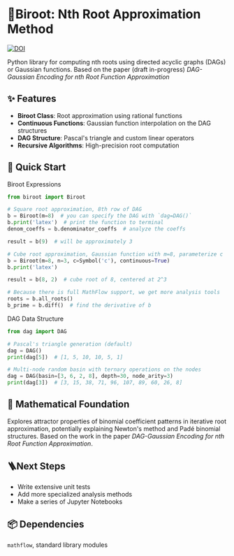 # 🔢Biroot: Nth Root Approximation Method
[![DOI](https://zenodo.org/badge/1022357951.svg)](https://doi.org/10.5281/zenodo.16878055)

Python library for computing nth roots using directed acyclic graphs (DAGs) or Gaussian functions. Based on the paper (draft in-progress) *DAG-Gaussian Encoding for nth Root Function Approximation*

## ✨ Features

- **Biroot Class**: Root approximation using rational functions
- **Continuous Functions**: Gaussian function interpolation on the DAG structures
- **DAG Structure**: Pascal's triangle and custom linear operators 
- **Recursive Algorithms**: High-precision root computation

## 🚀 Quick Start

Biroot Expressions
```python
from biroot import Biroot

# Square root approximation, 8th row of DAG
b = Biroot(m=8)  # you can specify the DAG with `dag=DAG()`
b.print('latex')  # print the function to terminal
denom_coeffs = b.denominator_coeffs  # analyze the coeffs

result = b(9)  # will be approximately 3
```
 
```python
# Cube root approximation, Gaussian function with m=8, parameterize c
b = Biroot(m=8, n=3, c=Symbol('c'), continuous=True)
b.print('latex')

result = b(8, 2)  # cube root of 8, centered at 2^3

# Because there is full MathFlow support, we get more analysis tools
roots = b.all_roots()
b_prime = b.diff()  # find the derivative of b
```

DAG Data Structure
```python
from dag import DAG

# Pascal's triangle generation (default)
dag = DAG()
print(dag[5])  # [1, 5, 10, 10, 5, 1]

# Multi-node random basin with ternary operations on the nodes
dag = DAG(basin=[3, 6, 2, 8], depth=30, node_arity=3)
print(dag[3])  # [3, 15, 38, 71, 96, 107, 89, 60, 26, 8]
```

## 🧮 Mathematical Foundation

Explores attractor properties of binomial coefficient patterns in iterative root approximation, potentially explaining Newton's method and Padé binomial structures. Based on the work in the paper *DAG-Gaussian Encoding for nth Root Function Approximation*.

## 🪜Next Steps

- Write extensive unit tests
- Add more specialized analysis methods
- Make a series of Jupyter Notebooks

## 📦 Dependencies

`mathflow`, standard library modules
